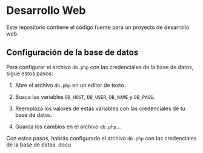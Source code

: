 # Desarrollo Web

Este repositorio contiene el código fuente para un proyecto de desarrollo web.

## Configuración de la base de datos

Para configurar el archivo `db.php` con las credenciales de la base de datos, sigue estos pasos:

1. Abre el archivo `db.php` en un editor de texto.

2. Busca las variables `DB_HOST`, `DB_USER`, `DB_NAME` y `DB_PASS`.

3. Reemplaza los valores de estas variables con las credenciales de tu base de datos.

4. Guarda los cambios en el archivo `db.php`...

Con estos pasos, habrás configurado el archivo `db.php` con las credenciales de la base de datos.
docu